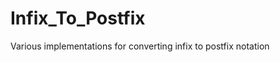 Infix_To_Postfix
================

Various implementations for converting infix to postfix notation
